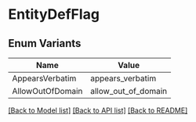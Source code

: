 # EntityDefFlag

## Enum Variants

| Name | Value |
|---- | -----|
| AppearsVerbatim | appears_verbatim |
| AllowOutOfDomain | allow_out_of_domain |


[[Back to Model list]](../README.md#documentation-for-models) [[Back to API list]](../README.md#documentation-for-api-endpoints) [[Back to README]](../README.md)


